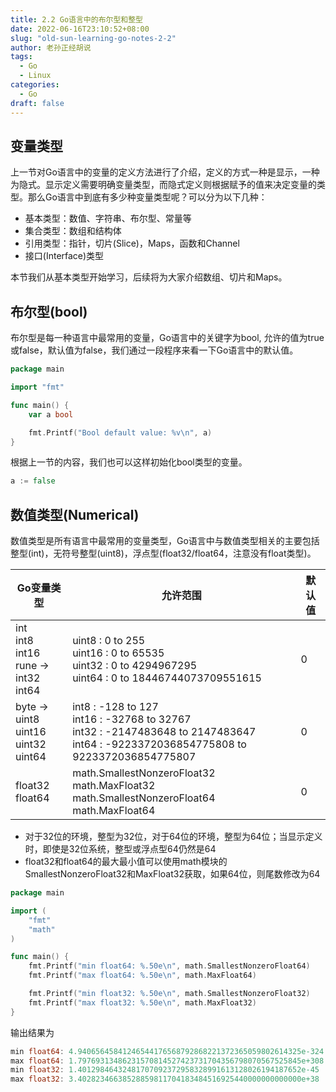 ```yaml
---
title: 2.2 Go语言中的布尔型和整型
date: 2022-06-16T23:10:52+08:00
slug: "old-sun-learning-go-notes-2-2"
author: 老孙正经胡说
tags:
  - Go
  - Linux
categories:
  - Go
draft: false
---
```


## 变量类型

上一节对Go语言中的变量的定义方法进行了介绍，定义的方式一种是显示，一种为隐式。显示定义需要明确变量类型，而隐式定义则根据赋予的值来决定变量的类型。那么Go语言中到底有多少种变量类型呢？可以分为以下几种：

- 基本类型：数值、字符串、布尔型、常量等
- 集合类型：数组和结构体
- 引用类型：指针，切片(Slice)，Maps，函数和Channel
- 接口(Interface)类型

本节我们从基本类型开始学习，后续将为大家介绍数组、切片和Maps。

## 布尔型(bool)

布尔型是每一种语言中最常用的变量，Go语言中的关键字为bool, 允许的值为true或false，默认值为false，我们通过一段程序来看一下Go语言中的默认值。

```go
package main

import "fmt"

func main() {
    var a bool

    fmt.Printf("Bool default value: %v\n", a)
}
```

根据上一节的内容，我们也可以这样初始化bool类型的变量。

```go
a := false
```

## 数值类型(Numerical)

数值类型是所有语言中最常用的变量类型，Go语言中与数值类型相关的主要包括整型(int)，无符号整型(uint8)，浮点型(float32/float64，注意没有float类型)。

| Go变量类型 | 允许范围 | 默认值 |
| --- | --- | --- |
| int<br>int8<br>int16<br> rune → int32<br> int64 | uint8  : 0 to 255<br> uint16 : 0 to 65535 <br> uint32 : 0 to 4294967295 <br> uint64 : 0 to 18446744073709551615  | 0 |
| byte → uint8<br> uint16<br> uint32<br> uint64 | int8   : -128 to 127 <br> int16  : -32768 to 32767 <br> int32  : -2147483648 to 2147483647 <br> int64  : -9223372036854775808 to 9223372036854775807 | 0 |
| float32<br> float64 | math.SmallestNonzeroFloat32<br> math.MaxFloat32<br> math.SmallestNonzeroFloat64<br> math.MaxFloat64 | 0 |

- 对于32位的环境，整型为32位，对于64位的环境，整型为64位；当显示定义时，即使是32位系统，整型或浮点型64仍然是64
- float32和float64的最大最小值可以使用math模块的SmallestNonzeroFloat32和MaxFloat32获取，如果64位，则尾数修改为64

```go
package main

import (
    "fmt"
    "math"
)

func main() {
    fmt.Printf("min float64: %.50e\n", math.SmallestNonzeroFloat64)
    fmt.Printf("max float64: %.50e\n", math.MaxFloat64)

    fmt.Printf("min float32: %.50e\n", math.SmallestNonzeroFloat32)
    fmt.Printf("max float32: %.50e\n", math.MaxFloat32)
}
```

输出结果为

```go
min float64: 4.94065645841246544176568792868221372365059802614325e-324
max float64: 1.79769313486231570814527423731704356798070567525845e+308
min float32: 1.40129846432481707092372958328991613128026194187652e-45
max float32: 3.40282346638528859811704183484516925440000000000000e+38
```